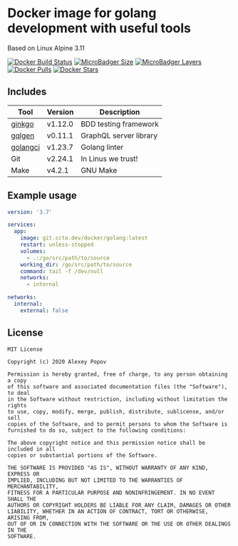 # Docker image for golang development with useful tools
Based on Linux Alpine 3.11

[![Docker Build Status](https://img.shields.io/docker/build/alexeyco/golang)](https://hub.docker.com/r/alexeyco/golang)
[![MicroBadger Size](https://img.shields.io/microbadger/image-size/alexeyco/golang)](https://hub.docker.com/r/alexeyco/golang)
[![MicroBadger Layers](https://img.shields.io/microbadger/layers/alexeyco/golang)](https://hub.docker.com/r/alexeyco/golang)
[![Docker Pulls](https://img.shields.io/docker/pulls/alexeyco/golang)](https://hub.docker.com/r/alexeyco/golang)
[![Docker Stars](https://img.shields.io/docker/stars/alexeyco/golang)](https://hub.docker.com/r/alexeyco/golang)

## Includes
| Tool                                                  | Version | Description            |
|-------------------------------------------------------|---------|------------------------|
| [ginkgo](https://github.com/onsi/ginkgo)              | v1.12.0 | BDD testing framework  |
| [gqlgen](https://github.com/99designs/gqlgen)         | v0.11.1 | GraphQL server library |
| [golangci](https://github.com/golangci/golangci-lint) | v1.23.7 | Golang linter          |
| Git                                                   | v2.24.1 | In Linus we trust!     |
| Make                                                  | v4.2.1  | GNU Make               |

## Example usage
```yaml
version: '3.7'

services:
  app:
    image: git.ccto.dev/docker/golang:latest
    restart: unless-stopped
    volumes:
      - .:/go/src/path/to/source
    working_dir: /go/src/path/to/source
    command: tail -f /dev/null
    networks:
      - internal

networks:
  internal:
    external: false
```

## License

```
MIT License

Copyright (c) 2020 Alexey Popov

Permission is hereby granted, free of charge, to any person obtaining a copy
of this software and associated documentation files (the "Software"), to deal
in the Software without restriction, including without limitation the rights
to use, copy, modify, merge, publish, distribute, sublicense, and/or sell
copies of the Software, and to permit persons to whom the Software is
furnished to do so, subject to the following conditions:

The above copyright notice and this permission notice shall be included in all
copies or substantial portions of the Software.

THE SOFTWARE IS PROVIDED "AS IS", WITHOUT WARRANTY OF ANY KIND, EXPRESS OR
IMPLIED, INCLUDING BUT NOT LIMITED TO THE WARRANTIES OF MERCHANTABILITY,
FITNESS FOR A PARTICULAR PURPOSE AND NONINFRINGEMENT. IN NO EVENT SHALL THE
AUTHORS OR COPYRIGHT HOLDERS BE LIABLE FOR ANY CLAIM, DAMAGES OR OTHER
LIABILITY, WHETHER IN AN ACTION OF CONTRACT, TORT OR OTHERWISE, ARISING FROM,
OUT OF OR IN CONNECTION WITH THE SOFTWARE OR THE USE OR OTHER DEALINGS IN THE
SOFTWARE.
```
